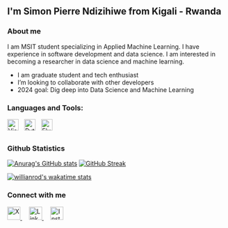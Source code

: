 ## I'm Simon Pierre Ndizihiwe from Kigali - Rwanda
### About me
I am MSIT student specializing in Applied Machine Learning. I have experience in 
software development and data science. I am interested in becoming a researcher in 
data science and machine learning.

- I am graduate student and tech enthusiast
- I’m looking to collaborate with other developers
- 2024 goal: Dig deep into Data Science and Machine Learning

### Languages and Tools:

<img align="left" alt="Visual Studio Code" width="26px" src="https://cdn.jsdelivr.net/gh/devicons/devicon/icons/vscode/vscode-original.svg" style="padding-right:10px;" />
<img align="left" alt="Python" width="26px" src="https://cdn.jsdelivr.net/gh/devicons/devicon/icons/python/python-original.svg" style="padding-right:10px;" />
<img align="left" alt="Flutter" width="26px" src="https://cdn.jsdelivr.net/gh/devicons/devicon/icons/flutter/flutter-original.svg" style="padding-right:10px;" />

<br /> <br />


### Github Statistics
[![Anurag's GitHub stats](https://github-readme-stats.vercel.app/api?username=ndizihiwesimon&count_private=true&show_icons=true&theme=github_dark&hide_border=True)](https://github.com/anuraghazra/github-readme-stats) 
[![GitHub Streak](https://github-readme-streak-stats.herokuapp.com/?user=ndizihiwesimon&theme=github-dark-blue&hide_border=True&fire=ff5a00)](https://git.io/streak-stats)

[![willianrod's wakatime stats](https://github-readme-stats.vercel.app/api/wakatime?username=ndizihiwesimon&theme=github_dark&hide_border=True)](https://github.com/anuraghazra/github-readme-stats)
### Connect with me

<a href="https://twitter.com/Nomiiiso" style="margin-bottom: 5px;">
  <img src="https://cdn.jsdelivr.net/npm/simple-icons@v9/icons/x.svg" width="30" height="30" alt="X" />
</a>
&nbsp; &nbsp;
<a href="https://www.linkedin.com/in/ndizihiwesimon/" style="margin-bottom: 5px;">
  <img src="https://cdn.jsdelivr.net/npm/simple-icons@v9/icons/linkedin.svg" width="30" height="30" alt="LinkedIn" />
</a>
&nbsp; &nbsp;
<a href="https://instagram.com/nomiiiso" style="margin-bottom: 5px;">
  <img src="https://cdn.jsdelivr.net/npm/simple-icons@v9/icons/instagram.svg" width="30" height="30" alt="Instagram" />
</a>

 
<!---
ndizihiwesimon/ndizihiwesimon is a ✨ special ✨ repository because its `README.md` (this file) appears on your GitHub profile.
You can click the Preview link to take a look at your changes.
--->

